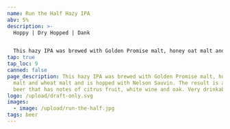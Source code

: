 ```yaml
---
name: Run the Half Hazy IPA
abv: 5%
description: >-
  Hoppy | Dry Hopped | Dank


  This hazy IPA was brewed with Golden Promise malt, honey oat malt and wheat malt and is hopped with Nelson Sauvin. The result is a hoppy beer that has notes of citrus fruit, white wine and oak. Very drinkable.
tap: true
tap_loc: 9
canned: false
page_description: This hazy IPA was brewed with Golden Promise malt, honey oat
  malt and wheat malt and is hopped with Nelson Sauvin. The result is a hoppy
  beer that has notes of citrus fruit, white wine and oak. Very drinkable.
logo: /upload/draft-only.svg
images:
  - image: /upload/run-the-half.jpg
tags: beer
---
```

